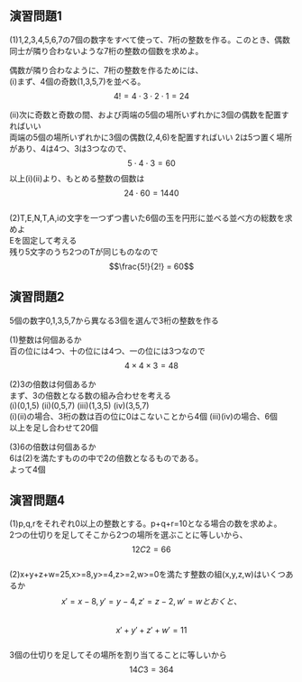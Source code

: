 ## 演習問題1  
(1)1,2,3,4,5,6,7の7個の数字をすべて使って、7桁の整数を作る。このとき、偶数同士が隣り合わないような7桁の整数の個数を求めよ。  

偶数が隣り合わなように、7桁の整数を作るためには、  
(i)まず、4個の奇数(1,3,5,7)を並べる。  
$$4! = 4 \cdot 3 \cdot 2 \cdot 1 = 24$$  

(ii)次に奇数と奇数の間、および両端の5個の場所いずれかに3個の偶数を配置すればいい  
両端の5個の場所いずれかに3個の偶数(2,4,6)を配置すればいい
2は5つ置く場所があり、4は4つ、3は3つなので、  
$$5 \cdot 4 \cdot 3 = 60$$
以上(i)(ii)より、もとめる整数の個数は  
$$24 \cdot 60 = 1440$$  
(2)T,E,N,T,A,iの文字を一つずつ書いた6個の玉を円形に並べる並べ方の総数を求めよ  
Eを固定して考える  
残り5文字のうち2つのTが同じものなので  
$$\frac{5!}{2!} = 60$$

## 演習問題2
5個の数字0,1,3,5,7から異なる3個を選んで3桁の整数を作る  

(1)整数は何個あるか  
百の位には4つ、十の位には4つ、一の位には3つなので  
$$4 \times 4 \times 3 = 48$$  

(2)3の倍数は何個あるか  
まず、3の倍数となる数の組み合わせを考える  
(i)(0,1,5) (ii)(0,5,7) (iii)(1,3,5) (iv)(3,5,7)  
(i)(ii)の場合、3桁の数は百の位に0はこないことから4個
(iii)(iv)の場合、6個　　
以上を足し合わせて20個  

(3)6の倍数は何個あるか  
6は(2)を満たすものの中で2の倍数となるものである。  
よって4個  

## 演習問題4  
(1)p,q,rをそれぞれ0以上の整数とする。p+q+r=10となる場合の数を求めよ。  
2つの仕切りを足してそこから2つの場所を選ぶことに等しいから、  
$$12C2 = 66$$  
(2)x+y+z+w=25,x>=8,y>=4,z>=2,w>=0を満たす整数の組(x,y,z,w)はいくつあるか  
$$x'=x-8,y'=y-4,z'=z-2,w'=wとおくと、$$  
$$x'+y'+z'+w'=11$$  
3個の仕切りを足してその場所を割り当てることに等しいから  
$$14C3 = 364$$    
